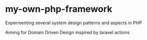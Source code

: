 # my-own-php-framework
Expermenting several system design patterns and aspects in PHP 

Aiming for Domain Driven Design 
inspired by laravel actions